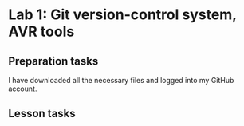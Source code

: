 # Lab 1: Git version-control system, AVR tools

## Preparation tasks
I have downloaded all the necessary files and logged into my GitHub account.

## Lesson tasks
